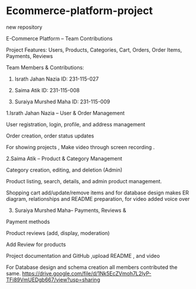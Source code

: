 # Ecommerce-platform-project
new repository

E-Commerce Platform – Team Contributions


Project Features:
Users, Products, Categories, Cart, Orders, Order Items, Payments, Reviews

Team Members & Contributions:

1. Israth Jahan Nazia
ID: 231-115-027

2. Saima Atik 
ID: 231-115-008 

3. Suraiya Murshed Maha
 ID: 231-115-009

1.Israth Jahan Nazia – User & Order Management

User registration, login, profile, and address management

Order creation, order status updates

For showing projects , Make video through screen recording . 

2.Saima Atik – Product & Category Management

Category creation, editing, and deletion (Admin)

Product listing, search, details, and admin product management.

Shopping cart add/update/remove items and for database design makes ER diagram, relationships and 
README preparation, for video added voice over 

3. Suraiya Murshed Maha– Payments, Reviews &  

Payment methods 

Product reviews (add, display, moderation)

Add  Review for products 

Project documentation and GitHub  ,upload README , and video 

For Database design  and schema creation all members contributed the same.
https://drive.google.com/file/d/1Nk5EcZVmoh7L2lyP-TFi89VmUEDgb667/view?usp=sharing
